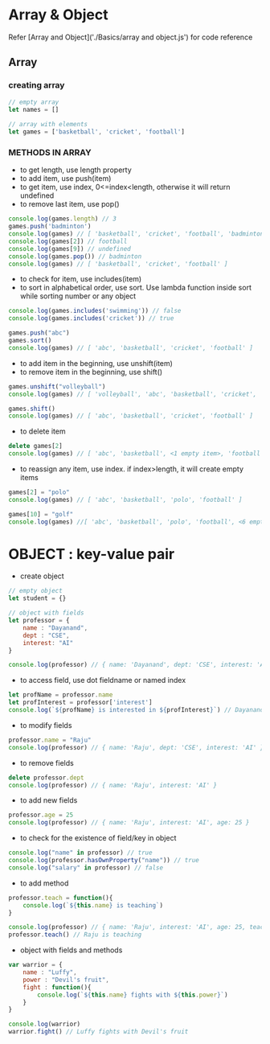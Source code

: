 # Array & Object
Refer [Array and Object]('./Basics/array and object.js') for code reference
## Array
### creating array
```javascript
// empty array
let names = [] 
  
// array with elements
let games = ['basketball', 'cricket', 'football']
```
### METHODS IN ARRAY

* to get length, use length property
* to add item, use push(item)
* to get item, use index, 0<=index<length, otherwise it will return undefined
* to remove last item, use pop()
```javascript
console.log(games.length) // 3
games.push('badminton')
console.log(games) // [ 'basketball', 'cricket', 'football', 'badminton' ]
console.log(games[2]) // football
console.log(games[9]) // undefined 
console.log(games.pop()) // badminton
console.log(games) // [ 'basketball', 'cricket', 'football' ]
```
* to check for item, use includes(item)
* to sort in alphabetical order, use sort. Use lambda function inside sort while sorting number or any object
```javascript
console.log(games.includes('swimming')) // false
console.log(games.includes('cricket')) // true

games.push("abc")
games.sort()
console.log(games) // [ 'abc', 'basketball', 'cricket', 'football' ]
```
* to add item in the beginning, use unshift(item)
* to remove item in the beginning, use shift()
```javascript
games.unshift("volleyball")
console.log(games) // [ 'volleyball', 'abc', 'basketball', 'cricket', 'football' ]

games.shift()
console.log(games) // [ 'abc', 'basketball', 'cricket', 'football' ]
```
* to delete item
```javascript
delete games[2]
console.log(games) // [ 'abc', 'basketball', <1 empty item>, 'football' ]
```
* to reassign any item, use index. if index>length, it will create empty items
```javascript
games[2] = "polo"
console.log(games) // [ 'abc', 'basketball', 'polo', 'football' ]

games[10] = "golf"
console.log(games) //[ 'abc', 'basketball', 'polo', 'football', <6 empty items>, 'golf' ]
```

# OBJECT : key-value pair

* create  object
```javascript
// empty object
let student = {}

// object with fields
let professor = {
    name : "Dayanand",
    dept : "CSE",
    interest: "AI"
}

console.log(professor) // { name: 'Dayanand', dept: 'CSE', interest: 'AI' }
```

* to access field, use dot fieldname or named index
```javascript
let profName = professor.name
let profInterest = professor['interest']
console.log(`${profName} is interested in ${profInterest}`) // Dayanand is interested in AI
```

* to modify fields
```javascript
professor.name = "Raju"
console.log(professor) // { name: 'Raju', dept: 'CSE', interest: 'AI' }
```

* to remove fields
```javascript
delete professor.dept
console.log(professor) // { name: 'Raju', interest: 'AI' }
```

* to add new fields
```javascript
professor.age = 25
console.log(professor) // { name: 'Raju', interest: 'AI', age: 25 }
```

* to check for the existence of field/key in object
```javascript
console.log("name" in professor) // true
console.log(professor.hasOwnProperty("name")) // true
console.log("salary" in professor) // false
```

* to add method
```javascript
professor.teach = function(){
    console.log(`${this.name} is teaching`)
}

console.log(professor) // { name: 'Raju', interest: 'AI', age: 25, teach: [Function] }
professor.teach() // Raju is teaching
```
* object with fields and methods
```javascript
var warrior = {
    name : "Luffy",
    power : "Devil's fruit",
    fight : function(){
        console.log(`${this.name} fights with ${this.power}`)
    }
}

console.log(warrior)
warrior.fight() // Luffy fights with Devil's fruit
```
